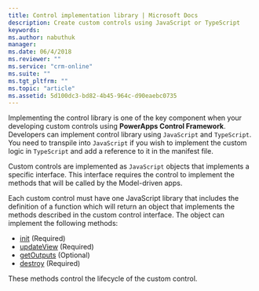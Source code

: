 ```yaml
---
title: Control implementation library | Microsoft Docs
description: Create custom controls using JavaScript or TypeScript
keywords:
ms.author: nabuthuk
manager: 
ms.date: 06/4/2018
ms.reviewer: ""
ms.service: "crm-online"
ms.suite: ""
ms.tgt_pltfrm: ""
ms.topic: "article"
ms.assetid: 5d100dc3-bd82-4b45-964c-d90eaebc0735
---
```


Implementing the control library is one of the key component when your developing custom controls using **PowerApps Control Framework**. Developers can implement control library using `JavaScript` and `TypeScript`. You need to transpile into `JavaScript` if you wish to implement the custom logic in `TypeScript` and add a reference to it in the manifest file.

Custom controls are implemented as `JavaScript` objects that implements a specific interface. This interface requires the control to implement the methods that will be called by the Model-driven apps.

Each custom control must have one JavaScript library that includes the definition of a function which will return an object that implements the methods described in the custom control interface. 
The object can implement the following methods:

- [init](reference/control/init.md) (Required)
- [updateView](reference/control/updateview.md) (Required)
- [getOutputs](reference/control/getoutputs.md) (Optional)
- [destroy](reference/control/destroy.md) (Required)

These methods control the lifecycle of the custom control.